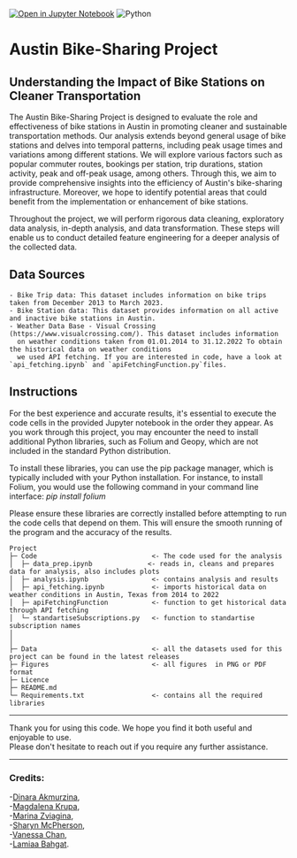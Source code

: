 [![Open in Jupyter Notebook](https://img.shields.io/badge/Open%20in-Jupyter%20Notebook-orange?logo=jupyter)](https://mybinder.org/v2/gh/jupyterlab/jupyterlab-demo/HEAD?urlpath=lab)
![Python](https://img.shields.io/badge/Python-3.8-blue)


# Austin Bike-Sharing Project


## Understanding the Impact of Bike Stations on Cleaner Transportation

The Austin Bike-Sharing Project is designed to evaluate the role and effectiveness of bike stations in Austin in promoting cleaner and sustainable transportation methods. Our analysis extends beyond general usage of bike stations and delves into temporal patterns, including peak usage times and variations among different stations. We will explore various factors such as popular commuter routes, bookings per station, trip durations, station activity, peak and off-peak usage, among others. Through this, we aim to provide comprehensive insights into the efficiency of Austin's bike-sharing infrastructure. Moreover, we hope to identify potential areas that could benefit from the implementation or enhancement of bike stations.

Throughout the project, we will perform rigorous data cleaning, exploratory data analysis, in-depth analysis, and data transformation. These steps will enable us to conduct detailed feature engineering for a deeper analysis of the collected data.


## Data Sources

    - Bike Trip data: This dataset includes information on bike trips taken from December 2013 to March 2023. 
    - Bike Station data: This dataset provides information on all active and inactive bike stations in Austin. 
    - Weather Data Base - Visual Crossing (https://www.visualcrossing.com/). This dataset includes information 
      on weather conditions taken from 01.01.2014 to 31.12.2022 To obtain the historical data on weather conditions
      we used API fetching. If you are interested in code, have a look at `api_fetching.ipynb` and `apiFetchingFunction.py`files.


## Instructions

For the best experience and accurate results, it's essential to execute the code cells in the provided Jupyter notebook in the order they appear. As you work through this project, you may encounter the need to install additional Python libraries, such as Folium and Geopy, which are not included in the standard Python distribution.

To install these libraries, you can use the pip package manager, which is typically included with your Python installation. For instance, to install Folium, you would use the following command in your command line interface: *pip install folium* 

Please ensure these libraries are correctly installed before attempting to run the code cells that depend on them. This will ensure the smooth running of the program and the accuracy of the results.

```
Project
├─ Code                             <- The code used for the analysis 
│  ├─ data_prep.ipynb              <- reads in, cleans and prepares data for analysis, also includes plots
│  ├─ analysis.ipynb                <- contains analysis and results
│  ├─ api_fetching.ipynb            <- imports historical data on weather conditions in Austin, Texas from 2014 to 2022
│  ├─ apiFetchingFunction           <- function to get historical data through API fetching
│  └─ standartiseSubscriptions.py   <- function to standartise subscription names
│    
│   
├─ Data                             <- all the datasets used for this project can be found in the latest releases
├─ Figures                          <- all figures  in PNG or PDF format
├─ Licence
├─ README.md
└─ Requirements.txt                 <- contains all the required libraries
```
<!-- ©generated by [Project Tree Generator](https://woochanleee.github.io/project-tree-generator) -->

-------------------------------------------------------------------------------
Thank you for using this code. We hope you find it both useful and enjoyable to use. \
Please don't hesitate to reach out if you require any further assistance.

-------------------------------------------------------------------------------

### Credits: 
-[Dinara Akmurzina](https://github.com/dakmurzina), \
-[Magdalena Krupa](https://github.com/magkrupa), \
-[Marina Zviagina](https://github.com/marina-zviagina), \
-[Sharyn McPherson](https://github.com/ShaMcP), \
-[Vanessa Chan](https://github.com/vjfychan), \
-[Lamiaa Bahgat](https://github.com/LamiaaBahgat).
